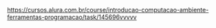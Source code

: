 https://cursos.alura.com.br/course/introducao-computacao-ambiente-ferramentas-programacao/task/145696vvvvv
